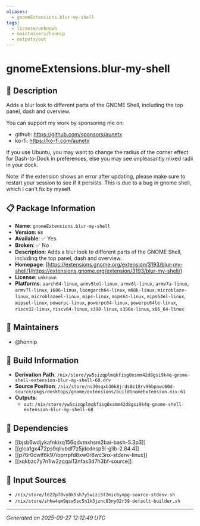 ```yaml
---
aliases:
  - gnomeExtensions.blur-my-shell
tags:
  - license/unknown
  - maintainers/honnip
  - outputs/out
---
```


# gnomeExtensions.blur-my-shell

## 📝 Description

Adds a blur look to different parts of the GNOME Shell, including the top panel, dash and overview.

You can support my work by sponsoring me on:
- github: https://github.com/sponsors/aunetx
- ko-fi: https://ko-fi.com/aunetx

If you use Ubuntu, you may want to change the radius of the corner effect for Dash-to-Dock in preferences, else you may see unpleasantly mixed radii in your dock.

Note: if the extension shows an error after updating, please make sure to restart your session to see if it persists. This is due to a bug in gnome shell, which I can't fix by myself.

## 📋 Package Information

- **Name**: `gnomeExtensions.blur-my-shell`
- **Version**: `68`
- **Available**: ✅ Yes
- **Broken**: ✅ No
- **Description**: Adds a blur look to different parts of the GNOME Shell, including the top panel, dash and overview.
- **Homepage**: [https://extensions.gnome.org/extension/3193/blur-my-shell/](https://extensions.gnome.org/extension/3193/blur-my-shell/)
- **License**: `unknown`
- **Platforms**: `aarch64-linux`, `armv5tel-linux`, `armv6l-linux`, `armv7a-linux`, `armv7l-linux`, `i686-linux`, `loongarch64-linux`, `m68k-linux`, `microblaze-linux`, `microblazeel-linux`, `mips-linux`, `mips64-linux`, `mips64el-linux`, `mipsel-linux`, `powerpc-linux`, `powerpc64-linux`, `powerpc64le-linux`, `riscv32-linux`, `riscv64-linux`, `s390-linux`, `s390x-linux`, `x86_64-linux`
## 👥 Maintainers

- @honnip


## 🔧 Build Information

- **Derivation Path**: `/nix/store/yw5sizqplmqkfisg0xsmm42d8gsi9k4q-gnome-shell-extension-blur-my-shell-68.drv`
- **Source Position**: `/nix/store/ns30sqxb36k8jrds8z18rv96bpnwc60d-source/pkgs/desktops/gnome/extensions/buildGnomeExtension.nix:61`
- **Outputs**:
  - `out`:  `/nix/store/yw5sizqplmqkfisg0xsmm42d8gsi9k4q-gnome-shell-extension-blur-my-shell-68`

## 🔗 Dependencies

- [[bjsb6wdjykafnkixq156qdvmxhsm2bai-bash-5.3p3]]
- [[glca1gx472ps9qlivbdf7z5jdcdnsp9l-glib-2.84.4]]
- [[p76r0cwlf6k97ibprrpfd8xw0r8wc3nx-stdenv-linux]]
- [[xqkbzc7y7n1lw2zqqai12nfas3d7h3bf-source]]

## 📁 Input Sources

- `/nix/store/l622p70vy8k5sh7y5wizi5f2mic6ynpg-source-stdenv.sh`
- `/nix/store/shkw4qm9qcw5sc5n1k5jznc83ny02r39-default-builder.sh`

---
*Generated on 2025-09-27 12:12:49 UTC*
